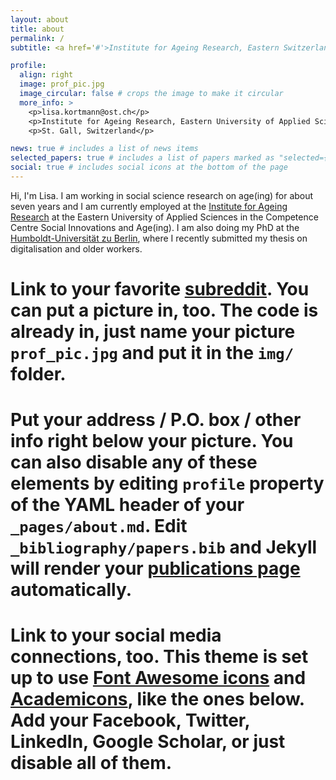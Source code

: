```yaml
---
layout: about
title: about
permalink: /
subtitle: <a href='#'>Institute for Ageing Research, Eastern Switzerland University of Applied Sciences</a>. St. Gall, Switzerland. lisa.kortmann@ost.ch.

profile:
  align: right
  image: prof_pic.jpg
  image_circular: false # crops the image to make it circular
  more_info: >
    <p>lisa.kortmann@ost.ch</p>
    <p>Institute for Ageing Research, Eastern University of Applied Science </p>
    <p>St. Gall, Switzerland</p>

news: true # includes a list of news items
selected_papers: true # includes a list of papers marked as "selected={true}"
social: true # includes social icons at the bottom of the page
---
```


Hi, I'm Lisa. I am working in social science research on age(ing) for about seven years and  I am currently employed at the [Institute for Ageing Research](https://www.ost.ch/de/forschung-und-dienstleistungen/interdisziplinaere-themen/iaf-institut-fuer-altersforschung) at the Eastern University of Applied Sciences in the Competence Centre Social Innovations and Age(ing). I am also doing my PhD at the [Humboldt-Universität zu Berlin](https://www.bgss.hu-berlin.de/en/people/docres/lisa-kortmann), where I recently submitted my thesis on digitalisation and older workers. 

# Link to your favorite [subreddit](http://reddit.com). You can put a picture in, too. The code is already in, just name your picture `prof_pic.jpg` and put it in the `img/` folder.

# Put your address / P.O. box / other info right below your picture. You can also disable any of these elements by editing `profile` property of the YAML header of your `_pages/about.md`. Edit `_bibliography/papers.bib` and Jekyll will render your [publications page](/al-folio/publications/) automatically.

# Link to your social media connections, too. This theme is set up to use [Font Awesome icons](https://fontawesome.com/) and [Academicons](https://jpswalsh.github.io/academicons/), like the ones below. Add your Facebook, Twitter, LinkedIn, Google Scholar, or just disable all of them.
